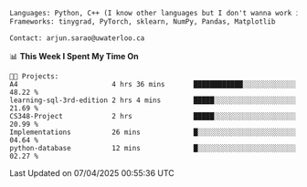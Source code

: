 ```txt
Languages: Python, C++ (I know other languages but I don't wanna work in em)
Frameworks: tinygrad, PyTorch, sklearn, NumPy, Pandas, Matplotlib

Contact: arjun.sarao@uwaterloo.ca
```

<!--START_SECTION:waka-->
📊 **This Week I Spent My Time On** 

```text
🐱‍💻 Projects: 
A4                       4 hrs 36 mins       ████████████░░░░░░░░░░░░░   48.22 % 
learning-sql-3rd-edition 2 hrs 4 mins        █████░░░░░░░░░░░░░░░░░░░░   21.69 % 
CS348-Project            2 hrs               █████░░░░░░░░░░░░░░░░░░░░   20.99 % 
Implementations          26 mins             █░░░░░░░░░░░░░░░░░░░░░░░░   04.64 % 
python-database          12 mins             █░░░░░░░░░░░░░░░░░░░░░░░░   02.27 % 
```


 Last Updated on 07/04/2025 00:55:36 UTC
<!--END_SECTION:waka-->

